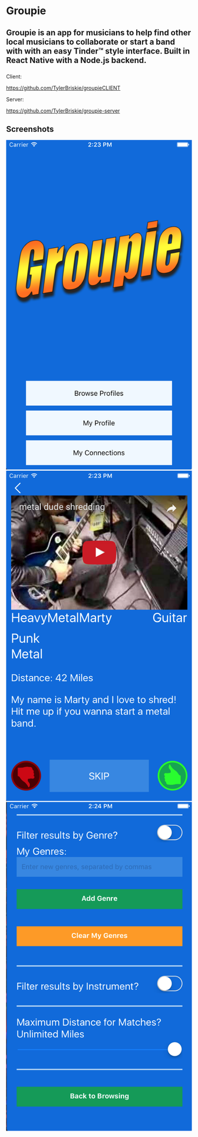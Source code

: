 # Groupie

## Groupie is an app for musicians to help find other local musicians to collaborate or start a band with with an easy Tinder™ style interface.  Built in React Native with a Node.js backend.

###
Client:

https://github.com/TylerBriskie/groupieCLIENT

Server:

https://github.com/TylerBriskie/groupie-server

## Screenshots

![ScreenShot1](/1.png?raw=true "Optional Title")
![ScreenShot2](/2.png?raw=true "Optional Title")
![ScreenShot3](/3.png?raw=true "Optional Title")


